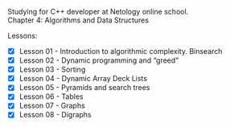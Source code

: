 Studying for C++ developer at Netology online school.\
Chapter 4: Algorithms and Data Structures

Lessons:
- [x] Lesson 01 - Introduction to algorithmic complexity. Binsearch
- [x] Lesson 02 - Dynamic programming and “greed”
- [x] Lesson 03 - Sorting
- [x] Lesson 04 - Dynamic Array Deck Lists
- [x] Lesson 05 - Pyramids and search trees
- [x] Lesson 06 - Tables
- [x] Lesson 07 - Graphs
- [x] Lesson 08 - Digraphs
